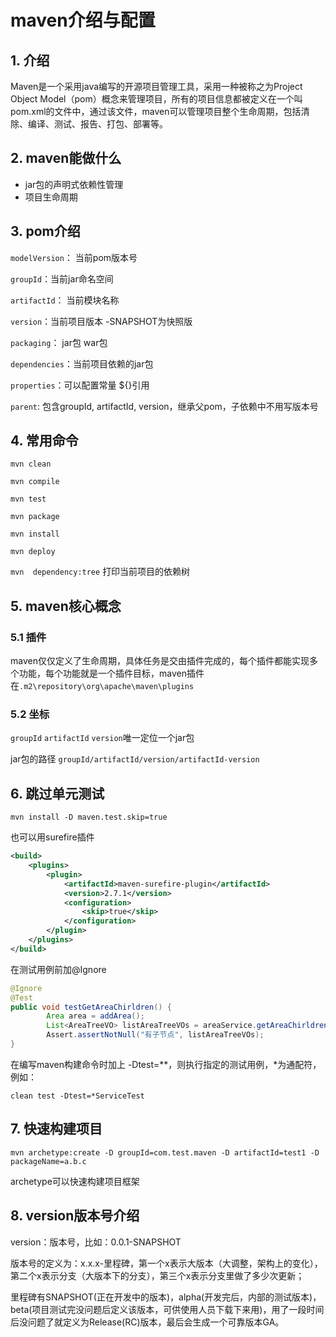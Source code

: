 # maven介绍与配置

## 1. 介绍

Maven是一个采用java编写的开源项目管理工具，采用一种被称之为Project Object Model（pom）概念来管理项目，所有的项目信息都被定义在一个叫pom.xml的文件中，通过该文件，maven可以管理项目整个生命周期，包括清除、编译、测试、报告、打包、部署等。

## 2. maven能做什么

- jar包的声明式依赖性管理
- 项目生命周期

## 3. pom介绍

`modelVersion`： 当前pom版本号

`groupId`：当前jar命名空间

`artifactId`： 当前模块名称

`version`：当前项目版本  -SNAPSHOT为快照版

`packaging`： jar包 war包

`dependencies`：当前项目依赖的jar包

`properties`：可以配置常量 ${}引用

`parent`:  包含groupId, artifactId, version，继承父pom，子依赖中不用写版本号

## 4. 常用命令

`mvn clean`

`mvn compile`

`mvn test`

`mvn package`

`mvn install`

`mvn deploy`

`mvn  dependency:tree` 打印当前项目的依赖树

## 5. maven核心概念

### 5.1 插件

maven仅仅定义了生命周期，具体任务是交由插件完成的，每个插件都能实现多个功能，每个功能就是一个插件目标，maven插件在`.m2\repository\org\apache\maven\plugins `

### 5.2 坐标

`groupId` `artifactId` `version`唯一定位一个jar包

jar包的路径 `groupId/artifactId/version/artifactId-version `

## 6. 跳过单元测试

```shell
mvn install -D maven.test.skip=true 
```

也可以用surefire插件

```xml
<build> 
    <plugins> 
        <plugin> 
            <artifactId>maven-surefire-plugin</artifactId> 
            <version>2.7.1</version> 
            <configuration> 
            	<skip>true</skip> 
            </configuration> 
        </plugin> 
    </plugins> 
</build>
```

在测试用例前加@Ignore

```java
@Ignore
@Test
public void testGetAreaChirldren() {
        Area area = addArea();
        List<AreaTreeVO> listAreaTreeVOs = areaService.getAreaChirldren(area.getId());
        Assert.assertNotNull("有子节点", listAreaTreeVOs);
}
```

在编写maven构建命令时加上 -Dtest=**，则执行指定的测试用例，*为通配符，例如： 

`clean test -Dtest=*ServiceTest`



## 7. 快速构建项目

```shell
mvn archetype:create -D groupId=com.test.maven -D artifactId=test1 -D packageName=a.b.c 
```

archetype可以快速构建项目框架

## 8. version版本号介绍

version：版本号，比如：0.0.1-SNAPSHOT

版本号的定义为：x.x.x-里程碑，第一个x表示大版本（大调整，架构上的变化），第二个x表示分支（大版本下的分支），第三个x表示分支里做了多少次更新；

里程碑有SNAPSHOT(正在开发中的版本)，alpha(开发完后，内部的测试版本)，beta(项目测试完没问题后定义该版本，可供使用人员下载下来用)，用了一段时间后没问题了就定义为Release(RC)版本，最后会生成一个可靠版本GA。